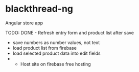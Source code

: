 # blackthread-ng
Angular store app

TODO:
DONE - Refresh entry form and product list after save
- save numbers as number values, not text
- load product list from firebase
- load selected product data into edit fields
- * Host site on firebase free hosting
